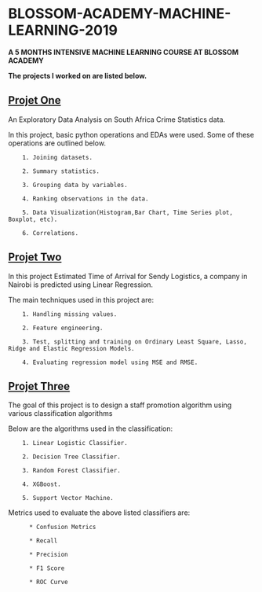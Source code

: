 # BLOSSOM-ACADEMY-MACHINE-LEARNING-2019
**A 5 MONTHS INTENSIVE MACHINE LEARNING COURSE AT BLOSSOM ACADEMY** 

**The projects I worked on are listed below.**

##  [Projet One](https://github.com/FTANKRA/Foster-Twumasi-Ankra)  
An Exploratory Data Analysis on South Africa Crime Statistics data. 

In this project, basic python operations and EDAs were used. Some of these operations are outlined below.

        1. Joining datasets.

        2. Summary statistics.

        3. Grouping data by variables.

        4. Ranking observations in the data.

        5. Data Visualization(Histogram,Bar Chart, Time Series plot, Boxplot, etc).

        6. Correlations.


## [Projet Two](https://github.com/FTANKRA/Sendy-Logistics-Challenge) 
In this project Estimated Time of Arrival for Sendy Logistics, a company in Nairobi is predicted using Linear Regression. 

  The main techniques used in this project are:

        1. Handling missing values.

        2. Feature engineering.

        3. Test, splitting and training on Ordinary Least Square, Lasso, Ridge and Elastic Regression Models.

        4. Evaluating regression model using MSE and RMSE.


## [Projet Three](https://github.com/FTANKRA/Classification) 
 The goal of this project is to design a staff promotion algorithm using various classification algorithms

  Below are the algorithms used in the classification:

        1. Linear Logistic Classifier.

        2. Decision Tree Classifier.

        3. Random Forest Classifier.

        4. XGBoost.
        
        5. Support Vector Machine.
   
   Metrics used to evaluate the above listed classifiers are:

          * Confusion Metrics
        
          * Recall
        
          * Precision
        
          * F1 Score
        
          * ROC Curve
